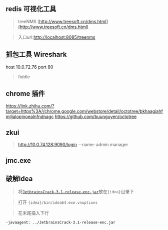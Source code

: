 ## redis 可视化工具
> treeNMS [http://www.treesoft.cn/dms.html](http://www.treesoft.cn/dms.html) 

> 入口url:[http://localhost:8085/treenms](http://localhost:8085/treenms)

## 抓包工具 Wireshark
host 10.0.72.76
port 80
> fiddle

## chrome 插件
https://link.zhihu.com/?target=https%3A//chrome.google.com/webstore/detail/octotree/bkhaagjahfmjljalopjnoealnfndnagc
https://github.com/buunguyen/octotree

## zkui
> http://10.0.74.128:9090/login   --name:  admin  manager

## jmc.exe

## 破解idea 

> 将[`JetbrainsCrack-3.1-release-enc.jar`](./JetbrainsCrack-3.1-release-enc.jar)放在`{idea}`目录下

> 打开 `{idea}/bin/idea64.exe.vnoptions`

> 在末尾插入下行

`-javaagent: ../JetbrainsCrack-3.1-release-enc.jar`